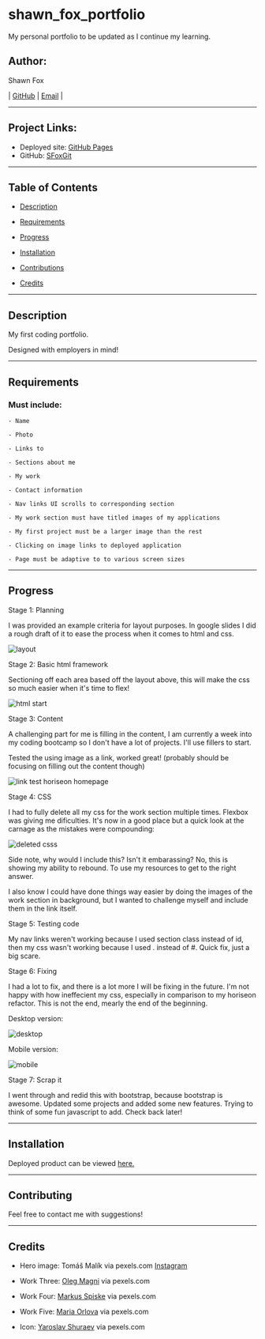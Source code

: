 # shawn_fox_portfolio
My personal portfolio to be updated as I continue my learning.

## Author:

Shawn Fox

| [GitHub](https://github.com/SFoxGit) | [Email](sfoxss4@gmail.com) |

---
## Project Links:

- Deployed site: [GitHub Pages](https://sfoxgit.github.io/shawn_fox_portfolio/)
- GitHub: [SFoxGit](https://github.com/SFoxGit/shawn_fox_portfolio)

---
## Table of Contents

- [Description](##Description)

- [Requirements](##Requirements)

- [Progress](##Progress)

- [Installation](##Installation)

- [Contributions](##Contributing)

- [Credits](##Credits)

---
## Description

My first coding portfolio.

Designed with employers in mind!

---
## Requirements

### Must include:

    - Name

    - Photo

    - Links to 

    - Sections about me

    - My work

    - Contact information

    - Nav links UI scrolls to corresponding section

    - My work section must have titled images of my applications

    - My first project must be a larger image than the rest

    - Clicking on image links to deployed application

    - Page must be adaptive to to various screen sizes
    
---
## Progress

Stage 1: Planning

I was provided an example criteria for layout purposes. In google slides I did a rough draft of it to ease the process when it comes to html and css.

![layout](assets/images/layout.jpg)

Stage 2: Basic html framework

Sectioning off each area based off the layout above, this will make the css so much easier when it's time to flex!

![html start](assets/images/stage2.jpg)

Stage 3: Content

A challenging part for me is filling in the content, I am currently a week into my coding bootcamp so I don't have a lot of projects. I'll use fillers to start. 

Tested the using image as a link, worked great! (probably should be focusing on filling out the content though)

![link test horiseon homepage](assets/images/test1.jpg)

Stage 4: CSS

I had to fully delete all my css for the work section multiple times. Flexbox was giving me dificulties. It's now in a good place but a quick look at the carnage as the mistakes were compounding:

![deleted csss](assets/images/flexboxFailures.jpg)

Side note, why would I include this? Isn't it embarassing? No, this is showing my ability to rebound. To use my resources to get to the right answer. 

I also know I could have done things way easier by doing the images of the work section in background, but I wanted to challenge myself and include them in the link itself.

Stage 5: Testing code

My nav links weren't working because I used section class instead of id, then my css wasn't working because I used . instead of #. Quick fix, just a big scare.

Stage 6: Fixing

I had a lot to fix, and there is a lot more I will be fixing in the future. I'm not happy with how ineffecient my css, especially in comparison to my horiseon refactor. This is not the end, mearly the end of the beginning. 

Desktop version:

![desktop](assets/images/desktop.jpg)

Mobile version:

![mobile](assets/images/mobile.jpg)

Stage 7: Scrap it

I went through and redid this with bootstrap, because bootstrap is awesome. Updated some projects and added some new features. Trying to think of some fun javascript to add. Check back later!


---
## Installation

Deployed product can be viewed [here.](https://sfoxgit.github.io/shawn_fox_portfolio/)


---
## Contributing

Feel free to contact me with suggestions!

---
## Credits

- Hero image: Tomáš Malík via pexels.com [Instagram](https://www.instagram.com/tomas_malco_malik)

- Work Three: [Oleg Magni](https://www.pexels.com/@oleg-magni) via pexels.com

- Work Four: [Markus Spiske](https://www.pexels.com/@markusspiske) via pexels.com

- Work Five: [Maria Orlova](https://www.pexels.com/@orlovamaria) via pexels.com

- Icon: [Yaroslav Shuraev](https://www.pexels.com/@yaroslav-shuraev) via pexels.com

